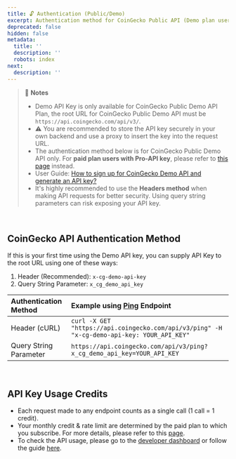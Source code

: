 ```yaml
---
title: 🔓 Authentication (Public/Demo)
excerpt: Authentication method for CoinGecko Public API (Demo plan users)
deprecated: false
hidden: false
metadata:
  title: ''
  description: ''
  robots: index
next:
  description: ''
---
```

> 📘 **Notes**
>
> * Demo API Key is only available for CoinGecko Public Demo API Plan, the root URL for CoinGecko Public Demo API must be `https://api.coingecko.com/api/v3/`.
> * ⚠️ You are recommended to store the API key securely in your own backend and use a proxy to insert the key into the request URL.
> * The authentication method below is for CoinGecko Public Demo API only. For **paid plan users with Pro-API key**, please refer to [this page](https://docs.coingecko.com/v3.1.1/reference/authentication) instead. 
> * User Guide: [How to sign up for CoinGecko Demo API and generate an API key?](https://support.coingecko.com/hc/en-us/articles/21880397454233)
> * It's highly recommended to use the **Headers method** when making API requests for better security. Using query string parameters can risk exposing your API key.

<br />

## CoinGecko API Authentication Method

If this is your first time using the Demo API key, you can supply API Key to the root URL using one of these ways:

1. Header (Recommended): `x-cg-demo-api-key`
2. Query String Parameter: `x_cg_demo_api_key`

| Authentication Method  | Example using [Ping](/reference/ping-server) Endpoint                                      |
| :--------------------- | :----------------------------------------------------------------------------------------- |
| Header (cURL)          | `curl -X GET "https://api.coingecko.com/api/v3/ping" -H "x-cg-demo-api-key: YOUR_API_KEY"` |
| Query String Parameter | `https://api.coingecko.com/api/v3/ping?x_cg_demo_api_key=YOUR_API_KEY`                     |

<br />

## API Key Usage Credits

* Each request made to any endpoint counts as a single call (1 call = 1 credit).
* Your monthly credit & rate limit are determined by the paid plan to which you subscribe. For more details, please refer to this [page](https://www.coingecko.com/en/api/pricing).
* To check the API usage, please go to the [developer dashboard](https://www.coingecko.com/en/developers/dashboard) or follow the guide [here](/reference/setting-up-your-api-key#4-api-usage-report).
